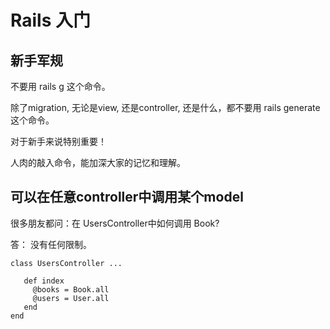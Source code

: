 # Rails 入门

## 新手军规

不要用 rails g 这个命令。

除了migration, 无论是view, 还是controller,  还是什么，都不要用 rails generate  这个命令。

对于新手来说特别重要！

人肉的敲入命令，能加深大家的记忆和理解。

## 可以在任意controller中调用某个model

很多朋友都问：在 UsersController中如何调用 Book?

答： 没有任何限制。

```
class UsersController ...

   def index
     @books = Book.all
     @users = User.all
   end
end
```
